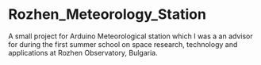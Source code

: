 # Rozhen_Meteorology_Station
A small project for Arduino Meteorological station which I was a an advisor for during the first summer school on space research, technology and applications at Rozhen Observatory, Bulgaria.
